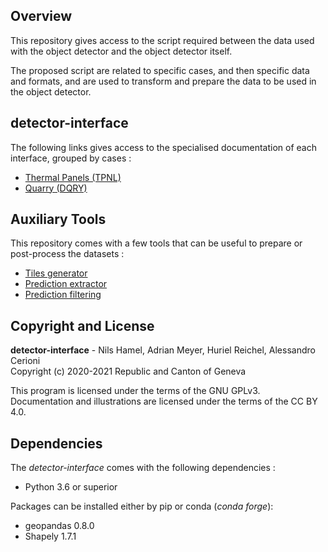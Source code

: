 ## Overview

This repository gives access to the script required between the data used with the object detector and the object detector itself.

The proposed script are related to specific cases, and then specific data and formats, and are used to transform and prepare the data to be used in the object detector.

## detector-interface

The following links gives access to the specialised documentation of each interface, grouped by cases :

* [Thermal Panels (TPNL)](interface_proj-tpnl)
* [Quarry (DQRY)](interface_proj-dqry)

## Auxiliary Tools

This repository comes with a few tools that can be useful to prepare or post-process the datasets :

* [Tiles generator](tools/tile-generator)
* [Prediction extractor](tools/extract-prediction)
* [Prediction filtering](tools/filter-prediction)

## Copyright and License

**detector-interface** - Nils Hamel, Adrian Meyer, Huriel Reichel, Alessandro Cerioni <br >
Copyright (c) 2020-2021 Republic and Canton of Geneva

This program is licensed under the terms of the GNU GPLv3. Documentation and illustrations are licensed under the terms of the CC BY 4.0.

## Dependencies

The _detector-interface_ comes with the following dependencies :

* Python 3.6 or superior

Packages can be installed either by pip or conda (*conda forge*):

* geopandas 0.8.0
* Shapely 1.7.1
